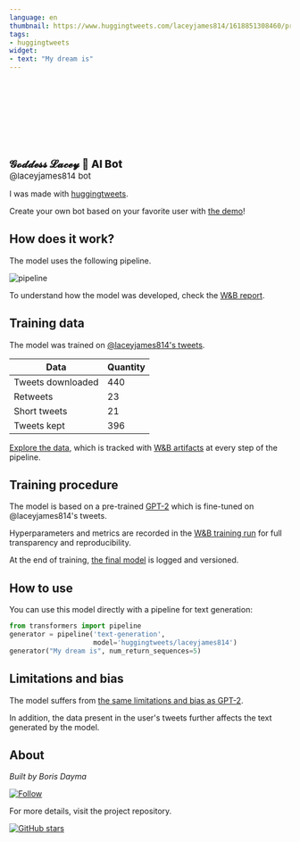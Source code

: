 ```yaml
---
language: en
thumbnail: https://www.huggingtweets.com/laceyjames814/1618851308460/predictions.png
tags:
- huggingtweets
widget:
- text: "My dream is"
---
```


<div>
<div style="width: 132px; height:132px; border-radius: 50%; background-size: cover; background-image: url('https://pbs.twimg.com/profile_images/1350450532599607298/3utPgO0f_400x400.jpg')">
</div>
<div style="margin-top: 8px; font-size: 19px; font-weight: 800">𝓖𝓸𝓭𝓭𝓮𝓼𝓼 𝓛𝓪𝓬𝓮𝔂 🤖 AI Bot </div>
<div style="font-size: 15px">@laceyjames814 bot</div>
</div>

I was made with [huggingtweets](https://github.com/borisdayma/huggingtweets).

Create your own bot based on your favorite user with [the demo](https://colab.research.google.com/github/borisdayma/huggingtweets/blob/master/huggingtweets-demo.ipynb)!

## How does it work?

The model uses the following pipeline.

![pipeline](https://github.com/borisdayma/huggingtweets/blob/master/img/pipeline.png?raw=true)

To understand how the model was developed, check the [W&B report](https://wandb.ai/wandb/huggingtweets/reports/HuggingTweets-Train-a-Model-to-Generate-Tweets--VmlldzoxMTY5MjI).

## Training data

The model was trained on [@laceyjames814's tweets](https://twitter.com/laceyjames814).

| Data | Quantity |
| --- | --- |
| Tweets downloaded | 440 |
| Retweets | 23 |
| Short tweets | 21 |
| Tweets kept | 396 |

[Explore the data](https://wandb.ai/wandb/huggingtweets/runs/1ecg4m1t/artifacts), which is tracked with [W&B artifacts](https://docs.wandb.com/artifacts) at every step of the pipeline.

## Training procedure

The model is based on a pre-trained [GPT-2](https://huggingface.co/gpt2) which is fine-tuned on @laceyjames814's tweets.

Hyperparameters and metrics are recorded in the [W&B training run](https://wandb.ai/wandb/huggingtweets/runs/qk3e1j11) for full transparency and reproducibility.

At the end of training, [the final model](https://wandb.ai/wandb/huggingtweets/runs/qk3e1j11/artifacts) is logged and versioned.

## How to use

You can use this model directly with a pipeline for text generation:

```python
from transformers import pipeline
generator = pipeline('text-generation',
                     model='huggingtweets/laceyjames814')
generator("My dream is", num_return_sequences=5)
```

## Limitations and bias

The model suffers from [the same limitations and bias as GPT-2](https://huggingface.co/gpt2#limitations-and-bias).

In addition, the data present in the user's tweets further affects the text generated by the model.

## About

*Built by Boris Dayma*

[![Follow](https://img.shields.io/twitter/follow/borisdayma?style=social)](https://twitter.com/intent/follow?screen_name=borisdayma)

For more details, visit the project repository.

[![GitHub stars](https://img.shields.io/github/stars/borisdayma/huggingtweets?style=social)](https://github.com/borisdayma/huggingtweets)
